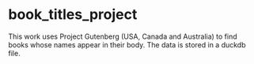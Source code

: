# book_titles_project
This work uses Project Gutenberg (USA, Canada and Australia) to find books whose names appear in their body.
The data is stored in a duckdb file.
